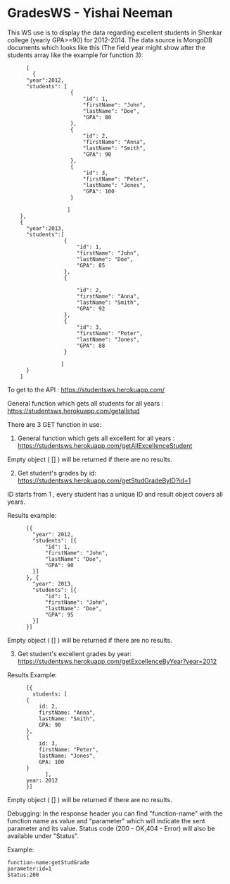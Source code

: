 # GradesWS - Yishai Neeman


This WS use is to display the data regarding excellent students in Shenkar college (yearly GPA&gt;=90) for 2012-2014.
The data source is MongoDB documents which looks like this (The field year might show after the students array like the example for function 3):

          [
            {
          "year":2012,
          "students": [
                        {
                            "id": 1,
                            "firstName": "John",
                            "lastName": "Doe",
                            "GPA": 80
                        },
                        {
                            "id": 2,
                            "firstName": "Anna",
                            "lastName": "Smith",
                            "GPA": 90
                        },
                        {
                            "id": 3,
                            "firstName": "Peter",
                            "lastName": "Jones",
                            "GPA": 100
                        }
        
                       ]
        },
        {
          "year":2013,
          "students":[
                      {
                          "id": 1,
                          "firstName": "John",
                          "lastName": "Doe",
                          "GPA": 85
                      },
                      {
        
                          "id": 2,
                          "firstName": "Anna",
                          "lastName": "Smith",
                          "GPA": 92
                      },
                      {
                          "id": 3,
                          "firstName": "Peter",
                          "lastName": "Jones",
                          "GPA": 88
                      }
        
                     ]
          }
        ]
To get to the API : https://studentsws.herokuapp.com/

General function which gets all students for all years : https://studentsws.herokuapp.com/getallstud

There are 3 GET function in use:

1) General function which gets all excellent for all years : https://studentsws.herokuapp.com/getAllExcellenceStudent

Empty object ( [] ) will be returned if there are no results.

2) Get student's grades by id: https://studentsws.herokuapp.com/getStudGradeByID?id=1

ID starts from 1 , every student has a unique ID and result object covers all years.

Results example:

          [{
            "year": 2012,
            "students": [{
                "id": 1,
                "firstName": "John",
                "lastName": "Doe",
                "GPA": 90
            }]
          }, {
            "year": 2013,
            "students": [{
                "id": 1,
                "firstName": "John",
                "lastName": "Doe",
                "GPA": 95
            }]
          }]
Empty object ( [] ) will be returned if there are no results.

3) Get student's excellent grades by year: https://studentsws.herokuapp.com/getExcellenceByYear?year=2012

Results Example:

          [{
            students: [
          {
              id: 2,
              firstName: "Anna",
              lastName: "Smith",
              GPA: 90
          },
          {
              id: 3,
              firstName: "Peter",
              lastName: "Jones",
              GPA: 100
          }
                ],
          year: 2012
          }]
          
Empty object ( [] ) will be returned if there are no results.

Debugging: In the response header you can find "function-name" with the function name as value and "parameter" which will indicate the sent parameter and its value.
Status code (200 - OK,404 - Error) will also be available under "Status".

Example:

    function-name:getStudGrade
    parameter:id=1
	Status:200
